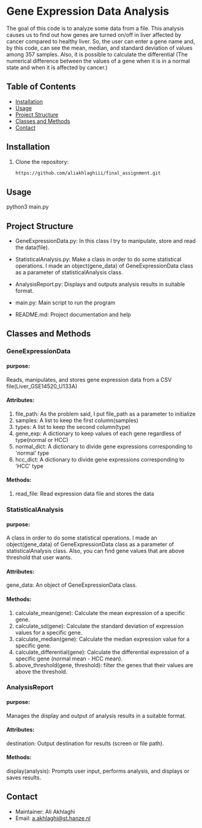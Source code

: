 # Gene Expression Data Analysis

The goal of this code is to analyze some data from a file. This analysis causes us to find out how genes are
turned on/off in liver affected by cancer compared to healthy liver. So, the user can enter a gene name and,
by this code, can see the mean, median, and standard deviation of values among 357 samples. Also, it is possible to
calculate the differential (The numerical difference between the values of a gene when it is in a normal state and
when it is affected by cancer.)
## Table of Contents

- [Installation](#installation)
- [Usage](#usage)
- [Project Structure](#project-structure)
- [Classes and Methods](#classes-and-methods)
- [Contact](#contact)
## Installation

1. Clone the repository:
   ```bash
   https://github.com/aliakhlaghiii/final_assignment.git
## Usage
python3 main.py
## Project Structure

- GeneExpressionData.py:
In this class I try to manipulate, store and read the data(file).

- StatisticalAnalysis.py:
Make a class in order to do some statistical operations. I made an object(gene_data) of GeneExpressionData class as
a parameter of statisticalAnalysis class.
- AnalysisReport.py:
Displays and outputs analysis results in suitable format.
- main.py:
Main script to run the program
- README.md:
Project documentation and help
## Classes and Methods
### GeneExpressionData 
#### purpose:
Reads, manipulates, and stores gene expression data from a CSV file(Liver_GSE14520_U133A)
#### Attributes:
1. file_path: As the problem said, I put file_path as a parameter to initialize
2. samples: A list to keep the first column(samples)
3. types: A list to keep the second column(type)
4. gene_exp: A dictionary to keep values of each gene regardless of type(normal or HCC)
5. normal_dict: A dictionary to divide gene expressions corresponding to 'normal' type
6. hcc_dict: A dictionary to divide gene expressions corresponding to 'HCC' type
#### Methods:
1. read_file: Read expression data file and stores the data

### StatisticalAnalysis 
#### purpose:
A class in order to do some statistical operations. I made an object(gene_data) of GeneExpressionData class as
a parameter of statisticalAnalysis class. Also, you can find gene values that are above threshold that user wants.
#### Attributes:
gene_data: An object of GeneExpressionData class.
#### Methods:
1. calculate_mean(gene): Calculate the mean expression of a specific gene.
2. calculate_sd(gene): Calculate the standard deviation of expression values for a specific gene.
3. calculate_median(gene): Calculate the median expression value for a specific gene.
4. calculate_differential(gene): Calculate the differential expression of a specific gene (normal mean - HCC mean).
5. above_threshold(gene, threshold): filter the genes that their values are above the threshold.
### AnalysisReport
#### purpose:
Manages the display and output of analysis results in a suitable format.

#### Attributes:
destination: Output destination for results (screen or file path).
#### Methods:
display(analysis): Prompts user input, performs analysis, and displays or saves results.

## Contact
- Maintainer: Ali Akhlaghi
- Email: a.akhlaghi@st.hanze.nl
